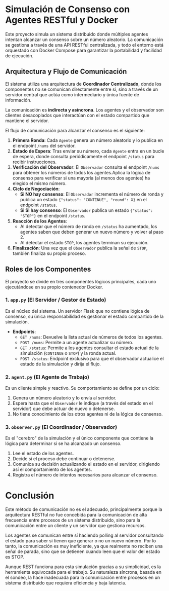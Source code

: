 # Simulación de Consenso con Agentes RESTful y Docker
Este proyecto simula un sistema distribuido donde múltiples agentes intentan alcanzar un consenso sobre un número aleatorio. La comunicación se gestiona a través de una API RESTful centralizada, y todo el entorno está orquestado con Docker Compose para garantizar la portabilidad y facilidad de ejecución.

## Arquitectura y Flujo de Comunicación
El sistema utiliza una arquitectura de **Coordinador Centralizado**, donde los componentes no se comunican directamente entre sí, sino a través de un servidor central que actúa como intermediario y única fuente de información.

La comunicación es **indirecta y asíncrona**. Los agentes y el observador son clientes desacoplados que interactúan con el estado compartido que mantiene el servidor.

El flujo de comunicación para alcanzar el consenso es el siguiente:

1.  **Primera Ronda**: Cada `Agente` genera un número aleatorio y lo publica en el endpoint `/nums` del servidor.
2.  **Estado de Espera**: Tras enviar su número, cada `Agente` entra en un bucle de espera, donde consulta periódicamente el endpoint `/status` para recibir instrucciones.
3.  **Verificación del Observador**: El `Observador` consulta el endpoint `/nums` para obtener los números de todos los agentes.Aplica la lógica de consenso para verificar si una mayoría (al menos dos agentes) ha elegido el mismo número.
4.  **Ciclo de Negociación**:
    * **Si NO hay consenso**: El `Observador` incrementa el número de ronda y publica un estado `{"status": "CONTINUE", "round": X}` en el endpoint `/status`.
    * **Si SÍ hay consenso**: El `Observador` publica un estado `{"status": "STOP"}` en el endpoint `/status`.
5.  **Reacción de los Agentes**:
    * Al detectar que el número de ronda en `/status` ha aumentado, los agentes saben que deben generar un nuevo número y volver al paso 2.
    * Al detectar el estado `STOP`, los agentes terminan su ejecución.
6.  **Finalización**: Una vez que el `Observador` publica la señal de `STOP`, también finaliza su propio proceso.

## Roles de los Componentes
El proyecto se divide en tres componentes lógicos principales, cada uno ejecutándose en su propio contenedor Docker.

### 1. `app.py` (El Servidor / Gestor de Estado)
Es el núcleo del sistema. Un servidor Flask que no contiene lógica de consenso, su única responsabilidad es gestionar el estado compartido de la simulación.
* **Endpoints**:
    * `GET /nums`: Devuelve la lista actual de números de todos los agentes.
    * `POST /nums`: Permite a un agente actualizar su número.
    * `GET /status`: Permite a los agentes consultar el estado actual de la simulación (`CONTINUE` o `STOP`) y la ronda actual.
    * `POST /status`: Endpoint exclusivo para que el observador actualice el estado de la simulación y dirija el flujo.

### 2. `agent.py` (El Agente de Trabajo)
Es un cliente simple y reactivo. Su comportamiento se define por un ciclo:
1.  Genera un número aleatorio y lo envía al servidor.
2.  Espera hasta que el `Observador` le indique (a través del estado en el servidor) que debe actuar de nuevo o detenerse.
3.  No tiene conocimiento de los otros agentes ni de la lógica de consenso.

### 3. `observer.py` (El Coordinador / Observador)
Es el "cerebro" de la simulación y el único componente que contiene la lógica para determinar si se ha alcanzado un consenso.
1.  Lee el estado de los agentes.
2.  Decide si el proceso debe continuar o detenerse.
3.  Comunica su decisión actualizando el estado en el servidor, dirigiendo así el comportamiento de los agentes.
4.  Registra el número de intentos necesarios para alcanzar el consenso.


# Conclusión

Este método de comunicación no es el adecuado, principalmente porque la arquitectura RESTful no fue concebida para la comunicación de alta frecuencia entre procesos de un sistema distribuido, sino para la comunicación entre un cliente y un servidor que gestiona recursos.

Los agentes se comunican entre sí haciendo polling al servidor consultando el estado para saber si tienen que generar o no un
nuevo número. Por lo tanto, la comunicación es muy ineficiente, ya que realmente no reciben una señal de parada, sino que se
detienen cuando leen que el valor del estado es STOP.

Aunque REST funciona para esta simulación gracias a su simplicidad, es la herramienta equivocada para el trabajo. Su naturaleza síncrona, basada en el sondeo, la hace inadecuada para la comunicación entre procesos en un sistema distribuido que requiera eficiencia y baja latencia.